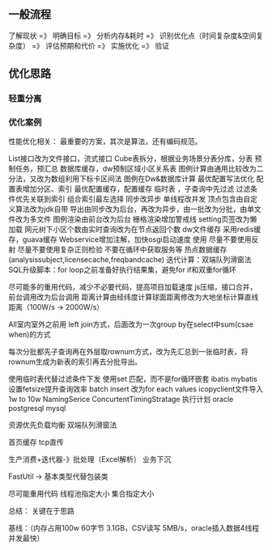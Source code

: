 ## 一般流程

了解现状 =》 明确目标 =》 分析内存&耗时 =》 识别优化点（时间复杂度&空间复杂度） =》 评估预期和代价 =》 实施优化 =》 验证

## 优化思路
### 轻重分离


### 优化案例
性能优化相关：
最重要的方案，其次是算法，还有编码规范。

List接口改为文件接口，流式接口
Cube表拆分，根据业务场景分表分库，分表
预制任务，预汇总
数据库缓存，dw预制区域小区关系表
图例计算由通用比较改为二分法，又改为数组利用下标卡区间法
图例在Dw&数据库计算
最优配置写法优化
配置表增加分区、索引
最优配置缓存，配置缓存
临时表 ，子查询中先过滤
过滤条件优先关联到索引
组合索引最左选择
同步改异步
单线程改并发
顶点包含由自定义算法改为jdk自带
导出由同步改为后台，再改为异步，由一批改为分批，由单文件改为多文件
图例渲染由前台改为后台
栅格渲染增加警戒线
setting页签改为懒加载
网元树下小区个数由实时查询改为在节点返回个数
dw文件缓存
采用redis缓存，guava缓存
Webservice增加注解，加快osgi启动速度
使用
尽量不要使用反射
尽量不要使用复杂正则检验
不要在循环中获取服务等
热点数据缓存(analysissubject,licensecache,freqbandcache)
迭代计算：双端队列滑窗法
SQL升级脚本：for loop之前准备好执行结果集，避免for if和双重for循环

尽可能多的重用代码，减少不必要代码，提高项目加载速度
js压缩，接口合并，前台调用改为后台调用
距离计算由经纬度计算球面距离修改为大地坐标计算直线距离（100W/s -> 2000W/s）

All室内室外之前用 left join方式，后面改为一次group by在select中sum(csae when)的方式

每次分批都先子查询再在外层取rownum方式，改为先汇总到一张临时表，将rownum生成为新表的索引再去分批导出。

使用临时表代替过滤条件下发
使用set 匹配，而不是for循环嵌套
ibatis mybatis设置fetsize提升查询效率
batch insert 改为for each values
icopyclient文件导入 1w to 10w
NamingSerice ConcurtentTimingStratage
执行计划 oracle postgresql mysql 

资源优先负载均衡
双端队列滑窗法

首页缓存
tcp直传

生产消费+迭代器-》批处理（Excel解析）
业务下沉

FastUtil -> 基本类型代替包装类


尽可能重用代码
线程池指定大小
集合指定大小

总结：
关键在于思路



基线：（内存占用100w 60字节 3.1GB，CSV读写 5MB/s，oracle插入数据4线程并发最快）


